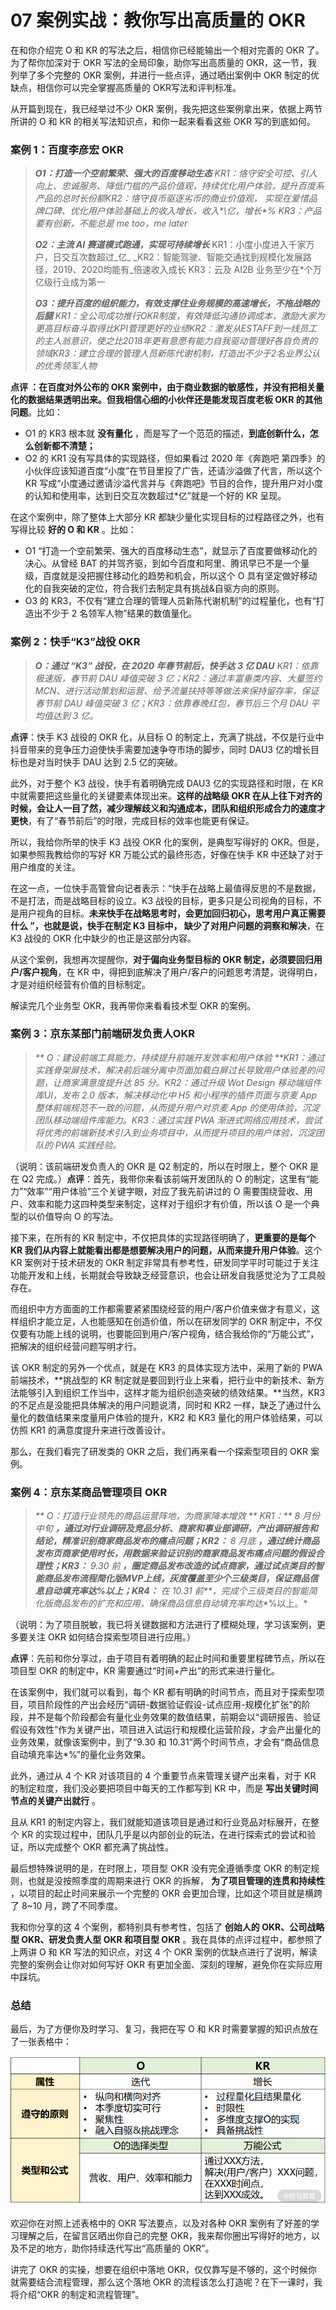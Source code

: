 # 07 案例实战：教你写出高质量的 OKR

在和你介绍完 O 和 KR 的写法之后，相信你已经能输出一个相对完善的 OKR 了。为了帮你加深对于 OKR 写法的全局印象，助你写出高质量的 OKR，这一节，我列举了多个完整的 OKR 案例，并进行一些点评，通过晒出案例中 OKR 制定的优缺点，相信你可以完全掌握高质量的 OKR写法和评判标准。

从开篇到现在，我已经举过不少 OKR 案例，我先把这些案例拿出来，依据上两节所讲的 O 和 KR 的相关写法知识点，和你一起来看看这些 OKR 写的到底如何。

### 案例 1：百度李彦宏 OKR

> _**O1：打造一个空前繁荣、强大的百度移动生态** KR1：恪守安全可控、引人向上、忠诚服务、降低门槛的产品价值观，持续优化用户体验，提升百度系产品的总时长份额KR2：恪守良币驱逐劣币的商业价值观， 实现在爱惜品牌口碑、优化用户体验基础上的收入增长，收入\*\\亿，增长\*% KR3：产品要有创新，不能总是 me too，me later_
>
> _**O2：主流 AI 赛道模式跑通，实现可持续增长**_ KR1：小度小度进入千家万户，日交互次数超过_亿\_ \_KR2：智能驾驶、智能交通找到规模化发展路径，2019、2020均能有_倍速收入成长 KR3：云及 AI2B 业务至少在\*个万亿级行业成为第一
>
> _**O3：提升百度的组织能力，有效支撑住业务规模的高速增长，不拖战略的后腿**_ _KR1：全公司成功推行OKR制度，有效降低沟通协调成本，激励大家为更高目标奋斗取得比KPI管理更好的业绩KR2：激发从ESTAFF到一线员工的主人翁意识，使之比2018年更有意愿有能力自我驱动管理好各自负责的领域KR3：建立合理的管理人员新陈代谢机制，打造出不少于2名业界公认的优秀领军人物_

**点评 **：在百度对外公布的 OKR 案例中，由于商业数据的敏感性，并没有把相关量化的数据结果透明出来。但我相信心细的小伙伴还是能发现百度老板 OKR 的其他** 问题**。比如：

- O1 的 KR3 根本就 **没有量化** ，而是写了一个范范的描述，**到底创新什么，怎么创新都不清楚；**
- O2 的 KR1 没有写具体的实现路径，但如果看过 2020 年《奔跑吧 第四季》的小伙伴应该知道百度“小度”在节目里投了广告，还请沙溢做了代言，所以这个 KR 写成“小度通过邀请沙溢代言并与《奔跑吧》节目的合作，提升用户对小度的认知和使用率，达到日交互次数超过\*亿”就是一个好的 KR 呈现。

在这个案例中，除了整体上大部分 KR 都缺少量化实现目标的过程路径之外，也有写得比较 **好的 O 和 KR** 。比如：

- O1 “打造一个空前繁荣、强大的百度移动生态”，就显示了百度要做移动化的决心。从曾经 BAT 的并驾齐驱，到如今百度和阿里、腾讯早已不是一个量级，百度就是没把握住移动化的趋势和机会，所以这个 O 具有坚定做好移动化的自我突破的定位，符合我们去制定具有挑战&自驱方向的原则。
- O3 的 KR3，不仅有“建立合理的管理人员新陈代谢机制”的过程量化，也有“打造出不少于 2 名领军人物”结果的数值量化。

### 案例 2：快手“K3”战役 OKR

> _**O：通过 “K3” 战役，在 2020 年春节前后，快手达 3 亿 DAU** KR1：依靠极速版，春节前 DAU 峰值突破 3 亿；KR2：通过丰富垂类内容、大量签约 MCN、进行活动策划和运营、给予流量扶持等等做法来保持留存率，保证春节前 DAU 峰值突破 3 亿；KR3：依靠春晚红包，春节后三个月 DAU 平均值达到 3 亿。_

**点评**：快手 K3 战役的 OKR 化，从目标 O 的制定上，充满了挑战，不仅是行业中抖音带来的竞争压力迫使快手需要加速争夺市场的脚步，同时 DAU3 亿的增长目标也是对当时快手 DAU 达到 2.5 亿的突破。

此外，对于整个 K3 战役，快手有着明确完成 DAU3 亿的实现路径和时限，在 KR 中就需要把这些量化的关键要素体现出来。**这样的战略级 OKR 在从上往下对齐的时候，会让人一目了然，减少理解歧义和沟通成本，团队和组织形成合力的速度才更快**，有了“春节前后”的时限，完成目标的效率也能更有保证。

所以，我给你所举的快手 K3 战役 OKR 化的案例，是典型写得好的 OKR。但是，如果参照我教给你的写好 KR 万能公式的最终形态，好像在快手 KR 中还缺了对于用户维度的关注。

在这一点，一位快手高管曾向记者表示：“快手在战略上最值得反思的不是数据，不是打法，而是战略目标的设立。K3 战役的目标，更多只是公司视角的目标，不是用户视角的目标。**未来快手在战略思考时，会更加回归初心，思考用户真正需要什么 **”，也就是说，快手在制定 K3 目标中，** 缺少了对用户问题的洞察和解决**，在 K3 战役的 OKR 化中缺少的也正是这部分内容。

从这个案例，我想再次提醒你，**对于偏向业务型目标的 OKR 制定，必须要回归用户/客户视角**，在 KR 中，得把到底解决了用户/客户的问题思考清楚，说得明白，才是对组织经营有价值的目标制定。

解读完几个业务型 OKR，我再带你来看看技术型 OKR 的案例。

### 案例 3：京东某部门前端研发负责人OKR

> _** O：建设前端工具能力，持续提升前端开发效率和用户体验 **KR1：通过实践骨架屏技术，解决前后端分离中页面加载白屏过长导致用户体验差的问题，让商家满意度提升达 85 分。KR2：通过升级 Wot Design 移动端组件库UI，发布 2.0 版本，解决移动化中 H5 和小程序的插件页面与京麦 App 整体前端规范不一致的问题，从而提升用户对京麦 App 的使用体验，沉淀团队移动端组件库能力。KR3：通过实践 PWA 渐进式网络应用技术，尝试将优秀的前端新技术引入到业务项目中，从而提升项目的用户体验，沉淀团队的 PWA 实践经验。_

（说明：该前端研发负责人的 OKR 是 Q2 制定的，所以在时限上，整个 OKR 是在 Q2 完成。）**点评**：首先，我带你来看该前端开发团队的 O 的制定，这里有“能力”“效率”“用户体验”三个关键字眼，对应了我先前讲过的 O 需要围绕营收、用户、效率和能力这四种类型来制定，这样对于组织才有价值，所以该 O 是一个典型的以价值导向 O 的写法。

接下来，在所有的 KR 制定中，不仅把具体的实现路径明确了，**更重要的是每个 KR 我们从内容上就能看出都是想要解决用户的问题，从而来提升用户体验**。这个 KR 案例对于技术研发的 OKR 制定非常具有参考性，研发同学平时可能过于关注功能开发和上线，长期就会导致缺乏经营意识，也会让研发自我感觉沦为了工具般存在。

而组织中方方面面的工作都需要紧紧围绕经营的用户/客户价值来做才有意义，这样组织才能立足，人也能感知在创造价值，所以在研发同学的 OKR 制定中，不仅仅要有功能上线的说明，也要能回到用户/客户视角，结合我给你的“万能公式”，把解决的组织经营问题写明才行。

该 OKR 制定的另外一个优点，就是在 KR3 的具体实现方法中，采用了新的 PWA 前端技术，**挑战型的 KR 制定就是要回到行业上来看，把行业中的新技术、新方法能够引入到组织工作当中，这样才能为组织创造突破的绩效结果。**当然，KR3 的不足点是没能把具体解决的用户问题说清，同时和 KR2 一样，缺乏了通过什么量化的数值结果来度量用户体验的提升，KR2 和 KR3 量化的用户体验结果，可以仿照 KR1 的满意度提升来进行改善设计。

那么，在我们看完了研发类的 OKR 之后，我们再来看一个探索型项目的 OKR 案例。

### 案例 4：京东某商品管理项目 OKR

> _** O：打造行业领先的商品运营阵地，为商家降本增效 **_ _KR1：** 8 月份中旬 **，通过对行业调研及竞品分析、商家和事业部调研，产出调研报告和结论，精准识别商家商品发布的痛点问题；KR2：** 8 月底 **，通过统计商品发布页商家使用时长，用数据来验证识别的商家商品发布痛点问题的假设合理性；KR3：** 9.30 前 **，圈定商品发布改造的试点商家，通过试点类目的智能商品发布流程简化版MVP上线，灰度覆盖至少个三级类目，保证商品信息自动填充率达%以上；KR4：** 在 10.31 前**，完成个三级类目的智能简化版商品发布的扩充和应用，确保商品信息自动填充率均达_\*%以上。\*

（说明：为了项目脱敏，我已将关键数据和方法进行了模糊处理，学习该案例，更多要关注 OKR 如何结合探索型项目进行应用。）

**点评**：先前和你分享过，由于项目有着明确的起止时间和重要里程碑节点，所以在项目型 OKR 的制定中，KR 需要通过“时间+产出”的形式来进行量化。

在该案例中，我们就可以看到，每个 KR 都有明确的时间节点，而且对于探索型项目，项目阶段性的产出会经历“调研-数据验证假设-试点应用-规模化扩张”的阶段，并不是每个阶段都会有量化业务效果的数值结果，前期会以“调研报告、验证假设有效性”作为关键产出，项目进入试运行和规模化运营阶段，才会产出量化的业务效果，就像该案例中，到了“9.30 和 10.31”两个时间节点，才会有“商品信息自动填充率达\*%”的量化业务效果。

此外，通过从 4 个 KR 对该项目的 4 个重要节点来管理关键产出来看，对于 KR 的制定粒度，我们没必要把项目中每天的工作都写到 KR 中，而是 **写出关键时间节点的关键产出就行** 。

且从 KR1 的制定内容上，我们就能知道该项目是通过和行业竞品对标展开，在整个 KR 的实现过程中，团队几乎是以内部创业的玩法，在进行探索式的尝试和验证，所以完成整个 OKR 都充满了挑战性。

最后想特殊说明的是，在时限上，项目型 OKR 没有完全遵循季度 OKR 的制定规则，也就是没按照季度的周期来进行 OKR 的拆解， **为了项目管理的连贯和持续性** ，以项目的起止时间来展示一个完整的 OKR 会更加合理，比如这个项目就是横跨了 8~10 月，跨了不同季度。

我和你分享的这 4 个案例，都特别具有参考性，包括了 **创始人的 OKR、公司战略型 OKR、研发负责人型 OKR 和项目型 OKR** 。我在具体的点评过程中，都参照了上两讲 O 和 KR 写法的知识点，对这 4 个 OKR 案例的优缺点进行了说明，解读完整的案例会让你对如何写好 OKR 有更加全面、深刻的理解，避免你在实际应用中踩坑。

### 总结

最后，为了方便你及时学习、复习，我把在写 O 和 KR 时需要掌握的知识点放在了一张表格中：

![image.png](assets/CgqCHl-rmQyATX5tAACBhuWOMDk513.png)

欢迎你在对照上述表格中的 OKR 写法要点，以及对各种 OKR 案例有了好差的学习理解之后，在留言区晒出你自己的完整 OKR，我来帮你圈出写得好的地方，以及不足的地方，助你持续迭代写出“高质量的 OKR”。

讲完了 OKR 的实操，想要在组织中落地 OKR，仅仅靠写是不够的，这个时候你就需要结合流程管理，那么这个落地 OKR 的流程该怎么打造呢？在下一课时，我将介绍“OKR 的制定和流程管理”。
